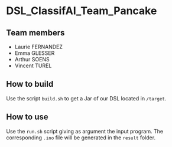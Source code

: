 # DSL_ClassifAI_Team_Pancake

## Team members 
* Laurie FERNANDEZ
* Emma GLESSER
* Arthur SOENS
* Vincent TUREL

## How to build

Use the script `build.sh` to get a Jar of our DSL located in `/target`.

## How to use

Use the `run.sh` script giving as argument the input program. The corresponding `.ino` file will be generated in the `result` folder.
